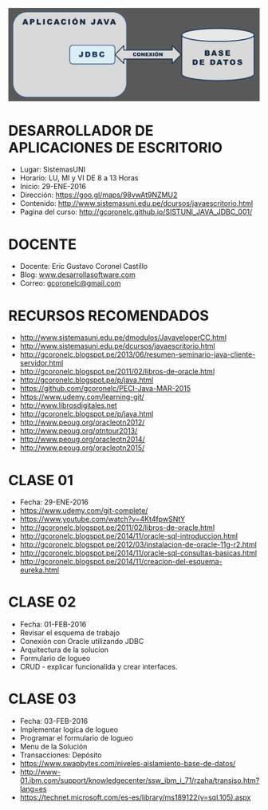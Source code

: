 ![Java Web Services](https://raw.githubusercontent.com/gcoronelc/SISTUNI_JAVA_JDBC_001/master/JavaCS.png)

# DESARROLLADOR DE APLICACIONES DE ESCRITORIO

- Lugar: SistemasUNI
- Horario: LU, MI y VI DE 8 a 13 Horas
- Inicio: 29-ENE-2016
- Dirección: https://goo.gl/maps/98vwAt9NZMU2
- Contenido: http://www.sistemasuni.edu.pe/dcursos/javaescritorio.html
- Pagina del curso: http://gcoronelc.github.io/SISTUNI_JAVA_JDBC_001/


# DOCENTE

- Docente: Eric Gustavo Coronel Castillo
- Blog: www.desarrollasoftware.com
- Correo: gcoronelc@gmail.com

# RECURSOS RECOMENDADOS

- http://www.sistemasuni.edu.pe/dmodulos/JavaveloperCC.html
- http://www.sistemasuni.edu.pe/dcursos/javaescritorio.html
- http://gcoronelc.blogspot.pe/2013/06/resumen-seminario-java-cliente-servidor.html
- http://gcoronelc.blogspot.pe/2011/02/libros-de-oracle.html
- http://gcoronelc.blogspot.pe/p/java.html
- https://github.com/gcoronelc/PECI-Java-MAR-2015
- https://www.udemy.com/learning-git/
- http://www.librosdigitales.net
- http://gcoronelc.blogspot.pe/p/java.html
- http://www.peoug.org/oracleotn2012/
- http://www.peoug.org/otntour2013/
- http://www.peoug.org/oracleotn2014/
- http://www.peoug.org/oracleotn2015/


# CLASE 01

- Fecha: 29-ENE-2016
- https://www.udemy.com/git-complete/
- https://www.youtube.com/watch?v=4Kt4fpwSNtY
- http://gcoronelc.blogspot.pe/2011/02/libros-de-oracle.html
- http://gcoronelc.blogspot.pe/2014/11/oracle-sql-introduccion.html
- http://gcoronelc.blogspot.pe/2012/03/instalacion-de-oracle-11g-r2.html
- http://gcoronelc.blogspot.pe/2014/11/oracle-sql-consultas-basicas.html
- http://gcoronelc.blogspot.pe/2014/11/creacion-del-esquema-eureka.html

# CLASE 02

- Fecha: 01-FEB-2016
- Revisar el esquema de trabajo
- Conexión con Oracle utilizando JDBC
- Arquitectura de la solucion
- Formulario de logueo
- CRUD - explicar funcionalida y crear interfaces.

# CLASE 03

- Fecha: 03-FEB-2016
- Implementar logica de logueo
- Programar el formulario de logueo
- Menu de la Solución
- Transacciones: Depósito
- https://www.swapbytes.com/niveles-aislamiento-base-de-datos/
- http://www-01.ibm.com/support/knowledgecenter/ssw_ibm_i_71/rzaha/transiso.htm?lang=es
- https://technet.microsoft.com/es-es/library/ms189122(v=sql.105).aspx


